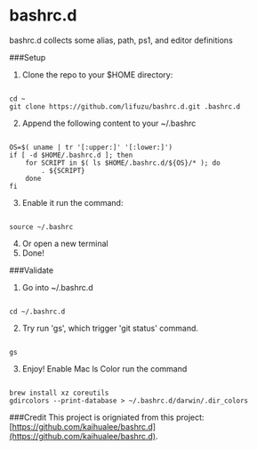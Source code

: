bashrc.d
========

bashrc.d collects some alias, path, ps1, and editor definitions

###Setup

1. Clone the repo to your $HOME directory:
<pre><code>
cd ~
git clone https://github.com/lifuzu/bashrc.d.git .bashrc.d 
</code></pre>
2. Append the following content to your ~/.bashrc
<pre><code>
OS=$( uname | tr '[:upper:]' '[:lower:]')
if [ -d $HOME/.bashrc.d ]; then
    for SCRIPT in $( ls $HOME/.bashrc.d/${OS}/* ); do
        . ${SCRIPT}
    done
fi
</code></pre>
3. Enable it run the command:
<pre><code>
source ~/.bashrc
</code></pre>
4. Or open a new terminal
5. Done!

###Validate
1. Go into ~/.bashrc.d
<pre><code>
cd ~/.bashrc.d 
</code></pre>
2. Try run 'gs', which trigger 'git status' command.
<pre><code>
gs 
</code></pre>
3. Enjoy!
Enable Mac ls Color run the command
<pre><code>
brew install xz coreutils
gdircolors --print-database > ~/.bashrc.d/darwin/.dir_colors
</code></pre>

###Credit
This project is origniated from this project: [https://github.com/kaihualee/bashrc.d](https://github.com/kaihualee/bashrc.d).
